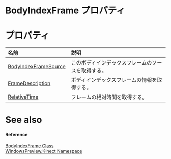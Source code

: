 BodyIndexFrame プロパティ  
=========================  

<span id="publicpropertiesSection"></span>

プロパティ
==========  

<table>
<colgroup>
<col width="30%" />
<col width="60%" />
</colgroup>
<thead>
<tr class="header">
<th align="left">名前</th>
<th align="left">説明</th>
</tr>
</thead>
<tbody>
<tr class="odd">
<td align="left"><a href="BodyIndexFrame_Class/Properties/BodyIndexFrameSource.md">BodyIndexFrameSource</a></td>
<td align="left">このボディインデックスフレームのソースを取得する。</td>
</tr>
<tr class="even">
<td align="left"><a href="BodyIndexFrame_Class/Properties/FrameDescription_Property.md">FrameDescription</a></td>
<td align="left">ボディインデックスフレームの情報を取得する。</td>
</tr>
<tr class="odd">
<td align="left"><a href="BodyIndexFrame_Class/Properties/RelativeTime_Property.md">RelativeTime</a></td>
<td align="left">フレームの相対時間を取得する。</td>
</tr>
</tbody>
</table>

<span id="ID4EI"></span>

See also  
========  

<span id="ID4EK"></span>
#### Reference  

[BodyIndexFrame Class](../BodyIndexFrame_Class.md)  
 [WindowsPreview.Kinect Namespace](../../Kinect.md)  



<!--Please do not edit the data in the comment block below.-->
<!--
TOCTitle : BodyIndexFrame Properties
RLTitle : BodyIndexFrame Properties
KeywordK : BodyIndexFrame class, properties
KeywordA : Properties.T:WindowsPreview.Kinect.BodyIndexFrame
AssetID : Properties.T:WindowsPreview.Kinect.BodyIndexFrame
Locale : en-us
CommunityContent : 1
TargetOS : Windows
TopicType : kbSyntax
DocSet : K4Wv2
ProjType : K4Wv2Proj
Technology : Kinect for Windows
Product : Kinect for Windows SDK v2
productversion : 20
-->
